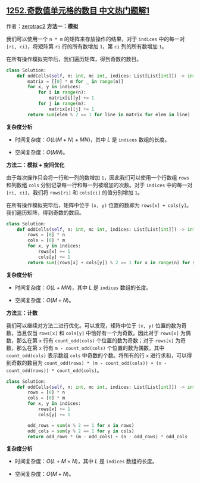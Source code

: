 ## [1252.奇数值单元格的数目 中文热门题解1](https://leetcode.cn/problems/cells-with-odd-values-in-a-matrix/solutions/100000/ti-jie-1252-qi-shu-zhi-dan-yuan-ge-de-shu-mu-by-ze)

作者：[zerotrac2](https://leetcode.cn/u/zerotrac2)
**方法一：模拟**

我们可以使用一个 `n * m` 的矩阵来存放操作的结果，对于 `indices` 中的每一对 `[ri, ci]`，将矩阵第 `ri` 行的所有数增加 `1`，第 `ci` 列的所有数增加 `1`。

在所有操作模拟完毕后，我们遍历矩阵，得到奇数的数目。

```Python [sol1]
class Solution:
    def oddCells(self, n: int, m: int, indices: List[List[int]]) -> int:
        matrix = [[0] * m for _ in range(n)]
        for x, y in indices:
            for i in range(n):
                matrix[i][y] += 1
            for j in range(m):
                matrix[x][j] += 1
        return sum(elem % 2 == 1 for line in matrix for elem in line)
```

**复杂度分析**

- 时间复杂度：$O(L(M + N) + MN)$，其中 $L$ 是 `indices` 数组的长度。

- 空间复杂度：$O(MN)$。

**方法二：模拟 + 空间优化**

由于每次操作只会将一行和一列的数增加 `1`，因此我们可以使用一个行数组 `rows` 和列数组 `cols` 分别记录每一行和每一列被增加的次数。对于 `indices` 中的每一对 `[ri, ci]`，我们将 `rows[ri]` 和 `cols[ci]` 的值分别增加 `1`。

在所有操作模拟完毕后，矩阵中位于 `(x, y)` 位置的数即为 `rows[x] + cols[y]`。我们遍历矩阵，得到奇数的数目。

```Python [sol2]
class Solution:
    def oddCells(self, n: int, m: int, indices: List[List[int]]) -> int:
        rows = [0] * n
        cols = [0] * m
        for x, y in indices:
            rows[x] += 1
            cols[y] += 1
        return sum((rows[x] + cols[y]) % 2 == 1 for x in range(n) for y in range(m))
```

**复杂度分析**

- 时间复杂度：$O(L + MN)$，其中 $L$ 是 `indices` 数组的长度。

- 空间复杂度：$O(M + N)$。

**方法三：计数**

我们可以继续对方法二进行优化。可以发现，矩阵中位于 `(x, y)` 位置的数为奇数，当且仅当 `rows[x]` 和 `cols[y]` 中恰好有一个为奇数。因此对于 `rows[x]` 为偶数，那么在第 `x` 行有 `count_odd(cols)` 个位置的数为奇数；对于 `rows[x]` 为奇数，那么在第 `x` 行有 `m - count_odd(cols)` 个位置的数为偶数，其中 `count_odd(cols)` 表示数组 `cols` 中奇数的个数。将所有的行 `x` 进行求和，可以得到奇数的数目为 `count_odd(rows) * (m - count_odd(cols)) + (n - count_odd(rows)) * count_odd(cols)`。

```Python [sol3]
class Solution:
    def oddCells(self, n: int, m: int, indices: List[List[int]]) -> int:
        rows = [0] * n
        cols = [0] * m
        for x, y in indices:
            rows[x] += 1
            cols[y] += 1

        odd_rows = sum(x % 2 == 1 for x in rows)
        odd_cols = sum(y % 2 == 1 for y in cols)
        return odd_rows * (m - odd_cols) + (n - odd_rows) * odd_cols
```

**复杂度分析**

- 时间复杂度：$O(L + M + N)$，其中 $L$ 是 `indices` 数组的长度。

- 空间复杂度：$O(M + N)$。
